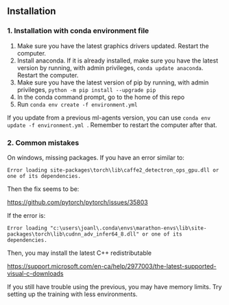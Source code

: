 ## Installation

### 1. Installation with conda environment file

1. Make sure you have the latest graphics drivers updated. Restart the computer.
2. Install anaconda. If it is already installed, make sure you have the latest version by running, with admin privileges, `conda update anaconda`. Restart the computer.
3. Make sure you have the latest version of pip by running, with admin privileges, `python -m pip install --upgrade pip`
4. In the conda command prompt, go to the home of this repo
5. Run `conda env create -f environment.yml `



If you update from a previous ml-agents version, you can use `conda env update -f environment.yml `. Remember to restart the computer after that.





### 2. Common mistakes

On windows,  missing packages. If you have an error similar to:



`Error loading site-packages\torch\lib\caffe2_detectron_ops_gpu.dll or one of its dependencies.`

Then the fix seems to be:

https://github.com/pytorch/pytorch/issues/35803

If the error is:

`Error loading "c:\users\joanl\.conda\envs\marathon-envs\lib\site-packages\torch\lib\cudnn_adv_infer64_8.dll" or one of its dependencies.`

Then, you may install the latest C++ redistributable



https://support.microsoft.com/en-ca/help/2977003/the-latest-supported-visual-c-downloads 



If you still have trouble using the previous, you may have memory limits. Try setting up the training with less environments.